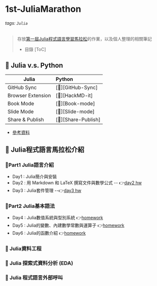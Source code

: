 # 1st-JuliaMarathon

###### tags: `Julia`

> 存放[第一屆Julia程式語言學習馬拉松](https://julia.cupoy.com/)的作業，以及個人整理的相關筆記
> - 目錄
[ToC]


## :memo: Julia v.s. Python

| Julia          | Python               |
| ----------------- |:----------------------- |
| GitHub Sync       | [:link:][GitHub-Sync]   |
| Browser Extension | [:link:][HackMD-it]     |
| Book Mode         | [:link:][Book-mode]     |
| Slide Mode        | [:link:][Slide-mode]    | 
| Share & Publish   | [:link:][Share-Publish] |

- [參考資料](https://codertw.com/%E7%A8%8B%E5%BC%8F%E8%AA%9E%E8%A8%80/522764/)

## :memo: Julia程式語言馬拉松介紹

### :dart:Part1 Julia語言介紹
- Day1 : Julia簡介與安裝
- Day2 : 用 Markdown 和 LaTeX 撰寫文件與數學公式 
-- :point_right:[day2 hw](https://github.com/fourfire11/1st-JuliaMarathon/blob/master/homework/Day_002_hw.ipynb)
- Day3 : Julia套件管理 
--:point_right:[day3 hw](https://github.com/fourfire11/1st-JuliaMarathon/blob/master/homework/Day_003_hw.ipynb)

### :dart:Part2 Julia基本語法
- Day4 : Julia數值系統與型別系統 :point_right:[homework](https://github.com/fourfire11/1st-JuliaMarathon/blob/master/homework/Day_004_hw.ipynb)
- Day5 : Julia的變數、內建數學常數與運算子 :point_right:[homework](https://github.com/fourfire11/1st-JuliaMarathon/blob/master/homework/Day_005_hw.ipynb)
- Day6 : Julia的函數介紹 :point_right:[homework](https://github.com/fourfire11/1st-JuliaMarathon/blob/master/homework/Day_002_hw.ipynb)

### :dart: Julia資料工程
### :dart: Julia 探索式資料分析 (EDA)
### :dart: Julia 程式語言外部呼叫
